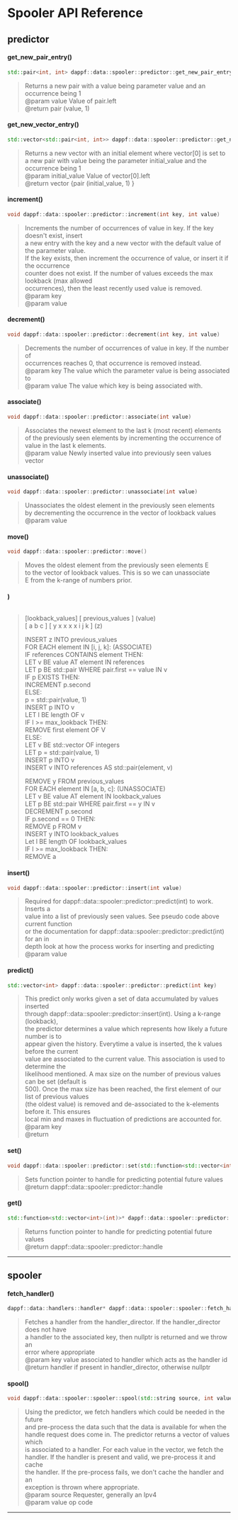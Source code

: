 # Spooler API Reference  
## predictor

#### get_new_pair_entry()

```cpp
std::pair<int, int> dappf::data::spooler::predictor::get_new_pair_entry(int value)
```

> Returns a new pair with a value being parameter value and an occurrence being 1  
> @param value Value of pair.left  
> @return pair (value, 1)  

#### get_new_vector_entry()

```cpp
std::vector<std::pair<int, int>> dappf::data::spooler::predictor::get_new_vector_entry(int initial_value)
```

> Returns a new vector with an initial element where vector[0] is set to  
> a new pair with value being the parameter initial_value and the occurrence being 1  
> @param initial_value Value of vector[0].left  
> @return vector {pair (initial_value, 1) }  

#### increment()

```cpp
void dappf::data::spooler::predictor::increment(int key, int value)
```

> Increments the number of occurrences of value in key. If the key doesn't exist, insert  
> a new entry with the key and a new vector with the default value of the parameter value.  
> If the key exists, then increment the occurrence of value, or insert it if the occurrence  
> counter does not exist. If the number of values exceeds the max lookback (max allowed  
> occurrences), then the least recently used value is removed.  
> @param key  
> @param value  

#### decrement()

```cpp
void dappf::data::spooler::predictor::decrement(int key, int value)
```

> Decrements the number of occurrences of value in key. If the number of  
> occurrences reaches 0, that occurrence is removed instead.  
> @param key The value which the parameter value is being associated to  
> @param value The value which key is being associated with.  

#### associate()

```cpp
void dappf::data::spooler::predictor::associate(int value)
```

> Associates the newest element to the last k (most recent) elements  
> of the previously seen elements by incrementing the occurrence of  
> value in the last k elements.  
> @param value Newly inserted value into previously seen values vector  

#### unassociate()

```cpp
void dappf::data::spooler::predictor::unassociate(int value)
```

> Unassociates the oldest element in the previously seen elements  
> by decrementing the occurrence in the vector of lookback values  
> @param value  

#### move()

```cpp
void dappf::data::spooler::predictor::move()
```

> Moves the oldest element from the previously seen elements E  
> to the vector of lookback values. This is so we can unassociate  
> E from the k-range of numbers prior.  

#### )

```cpp
```

> [lookback_values] [ previous_values ] (value)  
> [ a b c         ] [ y x x x x i j k ] (z)  
>   
>   
> INSERT z INTO previous_values  
> FOR EACH element IN [i, j, k]: (ASSOCIATE)  
> IF references CONTAINS element THEN:  
> LET v BE value AT element IN references  
> LET p BE std::pair WHERE pair.first == value IN v  
> IF p EXISTS THEN:  
> INCREMENT p.second  
> ELSE:  
> p = std::pair(value, 1)  
> INSERT p INTO v  
> LET l BE length OF v  
> IF l >= max_lookback THEN:  
> REMOVE first element OF V  
> ELSE:  
> LET v BE std::vector OF integers  
> LET p = std::pair(value, 1)  
> INSERT p INTO v  
> INSERT v INTO references AS std::pair(element, v)  
>   
> REMOVE y FROM previous_values  
> FOR EACH element IN [a, b, c]: (UNASSOCIATE)  
> LET v BE value AT element IN lookback_values  
> LET p BE std::pair WHERE pair.first == y IN v  
> DECREMENT p.second  
> IF p.second == 0 THEN:  
> REMOVE p FROM v  
> INSERT y INTO lookback_values  
> Let l BE length OF lookback_values  
> IF l >= max_lookback THEN:  
> REMOVE a  

#### insert()

```cpp
void dappf::data::spooler::predictor::insert(int value)
```

> Required for dappf::data::spooler::predictor::predict(int) to work. Inserts a  
> value into a list of previously seen values. See pseudo code above current function  
> or the documentation for dappf::data::spooler::predictor::predict(int) for an in  
> depth look at how the process works for inserting and predicting  
> @param value  

#### predict()

```cpp
std::vector<int> dappf::data::spooler::predictor::predict(int key)
```

> This predict only works given a set of data accumulated by values inserted  
> through dappf::data::spooler::predictor::insert(int). Using a k-range (lookback),  
> the predictor determines a value which represents how likely a future number is to  
> appear given the history. Everytime a value is inserted, the k values before the current  
> value are associated to the current value. This association is used to determine the  
> likelihood mentioned. A max size on the number of previous values can be set (default is  
> 500). Once the max size has been reached, the first element of our list of previous values  
> (the oldest value) is removed and de-associated to the k-elements before it. This ensures  
> local min and maxes in fluctuation of predictions are accounted for.  
> @param key  
> @return  

#### set()

```cpp
void dappf::data::spooler::predictor::set(std::function<std::vector<int>(int)>* _handle)
```

> Sets function pointer to handle for predicting potential future values  
> @return dappf::data::spooler::predictor::handle  

#### get()

```cpp
std::function<std::vector<int>(int)>* dappf::data::spooler::predictor::get()
```

> Returns function pointer to handle for predicting potential future values  
> @return dappf::data::spooler::predictor::handle  

<hr>

## spooler

#### fetch_handler()

```cpp
dappf::data::handlers::handler* dappf::data::spooler::spooler::fetch_handler(int key)
```

> Fetches a handler from the handler_director. If the handler_director does not have  
> a handler to the associated key, then nullptr is returned and we throw an  
> error where appropriate  
> @param key value associated to handler which acts as the handler id  
> @return handler if present in handler_director, otherwise nullptr  

#### spool()

```cpp
void dappf::data::spooler::spooler::spool(std::string source, int value)
```

> Using the predictor, we fetch handlers which could be needed in the future  
> and pre-process the data such that the data is available for when the  
> handle request does come in. The predictor returns a vector of values which  
> is associated to a handler. For each value in the vector, we fetch the  
> handler. If the handler is present and valid, we pre-process it and cache  
> the handler. If the pre-process fails, we don't cache the handler and an  
> exception is thrown where appropriate.  
> @param source Requester, generally an Ipv4  
> @param value op code  

<hr>

